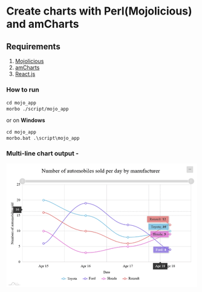 # Create charts with Perl(Mojolicious) and amCharts

## Requirements

1. [Mojolicious](https://mojolicious.org/)
2. [amCharts](https://www.amcharts.com/)
3. [React.js](https://reactjs.org/)

### How to run

```
cd mojo_app
morbo ./script/mojo_app
```

or on **Windows**

```
cd mojo_app
morbo.bat .\script\mojo_app
```

### Multi-line chart output -

![alt text](multi_line_chart.PNG?raw=true "Output")
